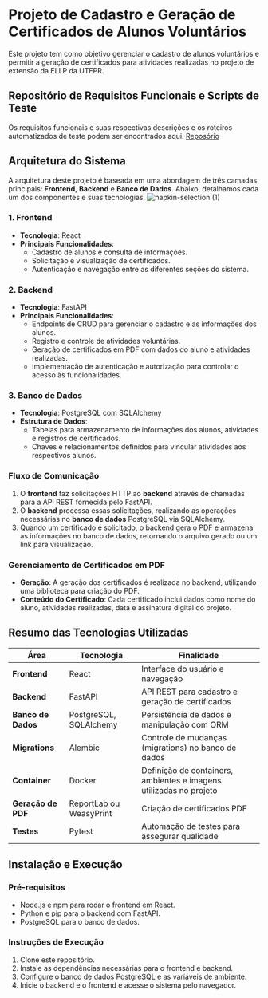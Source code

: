 
# Projeto de Cadastro e Geração de Certificados de Alunos Voluntários

Este projeto tem como objetivo gerenciar o cadastro de alunos voluntários e permitir a geração de certificados para atividades realizadas no projeto de extensão da ELLP da UTFPR. 

## Repositório de Requisitos Funcionais e Scripts de Teste

Os requisitos funcionais e suas respectivas descrições e os roteiros automatizados de teste podem ser encontrados aqui. [Reposório](https://docs.google.com/document/d/1iE47Ov9iKo7-fqfxT6soyRNzELpT3FdiURancwWl-MQ/edit?usp=sharing)

## Arquitetura do Sistema

A arquitetura deste projeto é baseada em uma abordagem de três camadas principais: **Frontend**, **Backend** e **Banco de Dados**. Abaixo, detalhamos cada um dos componentes e suas tecnologias.
![napkin-selection (1)](https://github.com/user-attachments/assets/268d2ae9-9e28-4a63-b6ce-76ee2ea57aae)

### 1. Frontend
- **Tecnologia**: React
- **Principais Funcionalidades**:
  - Cadastro de alunos e consulta de informações.
  - Solicitação e visualização de certificados.
  - Autenticação e navegação entre as diferentes seções do sistema.

### 2. Backend
- **Tecnologia**: FastAPI
- **Principais Funcionalidades**:
  - Endpoints de CRUD para gerenciar o cadastro e as informações dos alunos.
  - Registro e controle de atividades voluntárias.
  - Geração de certificados em PDF com dados do aluno e atividades realizadas.
  - Implementação de autenticação e autorização para controlar o acesso às funcionalidades.

### 3. Banco de Dados
- **Tecnologia**: PostgreSQL com SQLAlchemy
- **Estrutura de Dados**:
  - Tabelas para armazenamento de informações dos alunos, atividades e registros de certificados.
  - Chaves e relacionamentos definidos para vincular atividades aos respectivos alunos.

### Fluxo de Comunicação

1. O **frontend** faz solicitações HTTP ao **backend** através de chamadas para a API REST fornecida pelo FastAPI.
2. O **backend** processa essas solicitações, realizando as operações necessárias no **banco de dados** PostgreSQL via SQLAlchemy.
3. Quando um certificado é solicitado, o backend gera o PDF e armazena as informações no banco de dados, retornando o arquivo gerado ou um link para visualização.

### Gerenciamento de Certificados em PDF

- **Geração**: A geração dos certificados é realizada no backend, utilizando uma biblioteca para criação do PDF.
- **Conteúdo do Certificado**: Cada certificado inclui dados como nome do aluno, atividades realizadas, data e assinatura digital do projeto.

## Resumo das Tecnologias Utilizadas

| Área                | Tecnologia           | Finalidade                                   |
|---------------------|----------------------|----------------------------------------------|
| **Frontend**        | React                | Interface do usuário e navegação             |
| **Backend**         | FastAPI              | API REST para cadastro e geração de certificados |
| **Banco de Dados**  | PostgreSQL, SQLAlchemy | Persistência de dados e manipulação com ORM |
| **Migrations**  | Alembic | Controle de mudanças (migrations) no banco de dados  |
| **Container**  | Docker | Definição de containers, ambientes e imagens utilizadas no projeto  |
| **Geração de PDF**  | ReportLab ou WeasyPrint | Criação de certificados PDF                 |
| **Testes**          | Pytest      | Automação de testes para assegurar qualidade |

## Instalação e Execução

### Pré-requisitos
- Node.js e npm para rodar o frontend em React.
- Python e pip para o backend com FastAPI.
- PostgreSQL para o banco de dados.

### Instruções de Execução
1. Clone este repositório.
2. Instale as dependências necessárias para o frontend e backend.
3. Configure o banco de dados PostgreSQL e as variáveis de ambiente.
4. Inicie o backend e o frontend e acesse o sistema pelo navegador.

